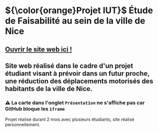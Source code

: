 <h1>${\color{orange}Projet IUT}$ Étude de Faisabilité au sein de la ville de Nice</h1>
<h2>
  
[Ouvrir le site web ici !](https://valuthringer.github.io/IUT_Projet_EtudeFaisabiliteNice)
</h2>
<h2>Site web réalisé dans le cadre d'un projet étudiant visant à prévoir dans un futur proche, une réduction des déplacements motorisés des habitants de la ville de Nice.</h2>

<h3>⚠️ La carte dans l'onglet <code>Présentation</code> ne s'affiche pas car GitHub bloque les <code>iframe</code></h3>

<p>Projet réalisé durant 2 mois avec plusieurs étudiants, site réalisé personnellement.</p>

